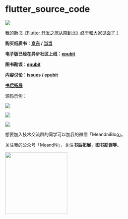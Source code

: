 # flutter_source_code

![](https://cdn.jsdelivr.net/gh/meandni/blogimg@main/img/2020-12-11-Flutter%20%E5%BC%80%E5%8F%91%E4%B9%8B%E6%97%85%E4%BB%8E%E5%8D%97%E5%88%B0%E5%8C%971022-1.jpg)

[我的新书《Flutter 开发之旅从南到北》终于和大家见面了！](https://mp.weixin.qq.com/s/vO8UowK7A99J9aGb2se8cQ)

**购买纸质书：[京东](https://item.jd.com/12757223.html) / [当当](http://product.dangdang.com/29153233.html)**

**电子版已经在异步社区上线：[epubit](https://www.epubit.com/bookDetails?id=UB7254663955be1)**

**图书勘误：[epubit](https://www.epubit.com/bookDetails?id=UB7254663955be1)**

**内容讨论：[issues](https://github.com/MeandNi/flutter_source_code/issues) / [epubit](https://www.epubit.com/bookDetails?id=UB7254663955be1)**

**[书后拓展](https://mp.weixin.qq.com/mp/appmsgalbum?__biz=MzIzMjYyNzQ2Ng==&action=getalbum&album_id=1603577479208763394&scene=173&from_msgid=2247485767&from_itemidx=2&count=3#wechat_redirect)**

源码示例：

![](https://cdn.jsdelivr.net/gh/meandni/blogimg@main/img/2020-12-11-bb53feaeb9da0cfe239fb213a066ed8e.png)

![](https://cdn.jsdelivr.net/gh/meandni/blogimg@main/img/2020-12-11-fba94b9b4aa667bdc8918a1515123d35.png)

![](https://cdn.jsdelivr.net/gh/meandni/blogimg@main/img/2020-12-11-bc57d006fc47352982891982afe952ea.png)

想要加入技术交流群的同学可以加我的微信「MeandniBlog」。

关注我的公众号「MeandNi」，关注**书后拓展，图书勘误等**。

<img src="https://cdn.jsdelivr.net/gh/meandni/blogimg@main/img/2020-12-11-wxpublic.png" width="200"/>
